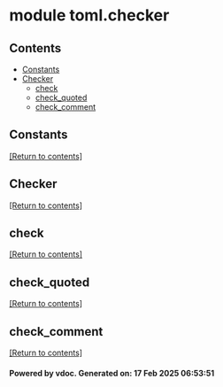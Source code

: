 # module toml.checker


## Contents
- [Constants](#Constants)
- [Checker](#Checker)
  - [check](#check)
  - [check_quoted](#check_quoted)
  - [check_comment](#check_comment)

## Constants
[[Return to contents]](#Contents)

## Checker
[[Return to contents]](#Contents)

## check
[[Return to contents]](#Contents)

## check_quoted
[[Return to contents]](#Contents)

## check_comment
[[Return to contents]](#Contents)

#### Powered by vdoc. Generated on: 17 Feb 2025 06:53:51
